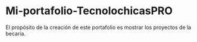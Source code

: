 # Mi-portafolio-TecnolochicasPRO
El propósito de la creación de este portafolio es mostrar los proyectos de la becaria.
